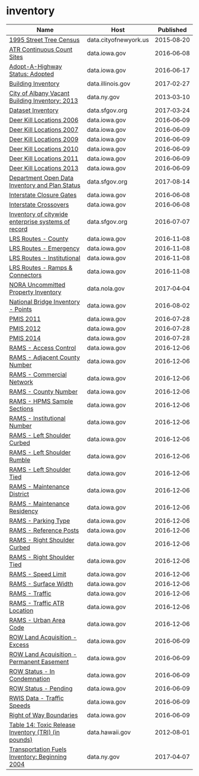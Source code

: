 # inventory

Name | Host | Published
---- | ---- | ---------
[1995 Street Tree Census](../datasets/kyad-zm4j.md) | data.cityofnewyork.us | 2015&#x2011;08&#x2011;20
[ATR Continuous Count Sites](../datasets/j7g2-w7xc.md) | data.iowa.gov | 2016&#x2011;06&#x2011;08
[Adopt-A-Highway Status: Adopted](../datasets/a7dy-242q.md) | data.iowa.gov | 2016&#x2011;06&#x2011;17
[Building Inventory](../datasets/utd5-tdr2.md) | data.illinois.gov | 2017&#x2011;02&#x2011;27
[City of Albany Vacant Building Inventory: 2013](../datasets/nv2j-hmda.md) | data.ny.gov | 2013&#x2011;03&#x2011;10
[Dataset Inventory](../datasets/y8fp-fbf5.md) | data.sfgov.org | 2017&#x2011;03&#x2011;24
[Deer Kill Locations 2006](../datasets/qu3k-zwp8.md) | data.iowa.gov | 2016&#x2011;06&#x2011;09
[Deer Kill Locations 2007](../datasets/i2pa-xk8y.md) | data.iowa.gov | 2016&#x2011;06&#x2011;09
[Deer Kill Locations 2009](../datasets/i6xa-cxa2.md) | data.iowa.gov | 2016&#x2011;06&#x2011;09
[Deer Kill Locations 2010](../datasets/xcu6-b2ty.md) | data.iowa.gov | 2016&#x2011;06&#x2011;09
[Deer Kill Locations 2011](../datasets/tffi-yvjr.md) | data.iowa.gov | 2016&#x2011;06&#x2011;09
[Deer Kill Locations 2013](../datasets/gjb9-cjen.md) | data.iowa.gov | 2016&#x2011;06&#x2011;09
[Department Open Data Inventory and Plan Status](../datasets/tzir-jbhj.md) | data.sfgov.org | 2017&#x2011;08&#x2011;14
[Interstate Closure Gates](../datasets/25x6-mtdd.md) | data.iowa.gov | 2016&#x2011;06&#x2011;08
[Interstate Crossovers](../datasets/u3nj-7s36.md) | data.iowa.gov | 2016&#x2011;06&#x2011;08
[Inventory of citywide enterprise systems of record](../datasets/ebux-gcnq.md) | data.sfgov.org | 2016&#x2011;07&#x2011;07
[LRS Routes - County](../datasets/mbr3-g4z3.md) | data.iowa.gov | 2016&#x2011;11&#x2011;08
[LRS Routes - Emergency](../datasets/gr4b-twgm.md) | data.iowa.gov | 2016&#x2011;11&#x2011;08
[LRS Routes - Institutional](../datasets/puz7-2jji.md) | data.iowa.gov | 2016&#x2011;11&#x2011;08
[LRS Routes - Ramps & Connectors](../datasets/tjiu-7wn5.md) | data.iowa.gov | 2016&#x2011;11&#x2011;08
[NORA Uncommitted Property Inventory](../datasets/5ktx-e9wc.md) | data.nola.gov | 2017&#x2011;04&#x2011;04
[National Bridge Inventory - Points](../datasets/idc9-ny42.md) | data.iowa.gov | 2016&#x2011;08&#x2011;02
[PMIS 2011](../datasets/uxte-8pwb.md) | data.iowa.gov | 2016&#x2011;07&#x2011;28
[PMIS 2012](../datasets/3kdi-g2dx.md) | data.iowa.gov | 2016&#x2011;07&#x2011;28
[PMIS 2014](../datasets/66kf-n2cf.md) | data.iowa.gov | 2016&#x2011;07&#x2011;28
[RAMS - Access Control](../datasets/9ehx-738h.md) | data.iowa.gov | 2016&#x2011;12&#x2011;06
[RAMS - Adjacent County Number](../datasets/c4m7-9ycm.md) | data.iowa.gov | 2016&#x2011;12&#x2011;06
[RAMS - Commercial Network](../datasets/8k78-g739.md) | data.iowa.gov | 2016&#x2011;12&#x2011;06
[RAMS - County Number](../datasets/qekk-46ub.md) | data.iowa.gov | 2016&#x2011;12&#x2011;06
[RAMS - HPMS Sample Sections](../datasets/csec-w5z4.md) | data.iowa.gov | 2016&#x2011;12&#x2011;06
[RAMS - Institutional Number](../datasets/mdc9-qh2x.md) | data.iowa.gov | 2016&#x2011;12&#x2011;06
[RAMS - Left Shoulder Curbed](../datasets/4hd4-c29b.md) | data.iowa.gov | 2016&#x2011;12&#x2011;06
[RAMS - Left Shoulder Rumble](../datasets/yba6-3ftt.md) | data.iowa.gov | 2016&#x2011;12&#x2011;06
[RAMS - Left Shoulder Tied](../datasets/bqgj-ke6w.md) | data.iowa.gov | 2016&#x2011;12&#x2011;06
[RAMS - Maintenance District](../datasets/tyzc-tyap.md) | data.iowa.gov | 2016&#x2011;12&#x2011;06
[RAMS - Maintenance Residency](../datasets/5fbb-kt2v.md) | data.iowa.gov | 2016&#x2011;12&#x2011;06
[RAMS - Parking Type](../datasets/6jbr-t2z7.md) | data.iowa.gov | 2016&#x2011;12&#x2011;06
[RAMS - Reference Posts](../datasets/vitm-v5aq.md) | data.iowa.gov | 2016&#x2011;12&#x2011;06
[RAMS - Right Shoulder Curbed](../datasets/rq8p-pukd.md) | data.iowa.gov | 2016&#x2011;12&#x2011;06
[RAMS - Right Shoulder Tied](../datasets/mmda-skkx.md) | data.iowa.gov | 2016&#x2011;12&#x2011;06
[RAMS - Speed Limit](../datasets/gvch-5jxi.md) | data.iowa.gov | 2016&#x2011;12&#x2011;06
[RAMS - Surface Width](../datasets/6h43-35jm.md) | data.iowa.gov | 2016&#x2011;12&#x2011;06
[RAMS - Traffic](../datasets/xn57-w4cv.md) | data.iowa.gov | 2016&#x2011;12&#x2011;06
[RAMS - Traffic ATR Location](../datasets/iben-kk8i.md) | data.iowa.gov | 2016&#x2011;12&#x2011;06
[RAMS - Urban Area Code](../datasets/8jn5-wpse.md) | data.iowa.gov | 2016&#x2011;12&#x2011;06
[ROW Land Acquisition - Excess](../datasets/i9ip-shje.md) | data.iowa.gov | 2016&#x2011;06&#x2011;09
[ROW Land Acquisition - Permanent Easement](../datasets/ajsz-rwr8.md) | data.iowa.gov | 2016&#x2011;06&#x2011;09
[ROW Status - In Condemnation](../datasets/ruws-a9cb.md) | data.iowa.gov | 2016&#x2011;06&#x2011;09
[ROW Status - Pending](../datasets/qmbe-jcrb.md) | data.iowa.gov | 2016&#x2011;06&#x2011;09
[RWIS Data - Traffic Speeds](../datasets/am2d-jc37.md) | data.iowa.gov | 2016&#x2011;06&#x2011;09
[Right of Way Boundaries](../datasets/gxay-aq2r.md) | data.iowa.gov | 2016&#x2011;06&#x2011;09
[Table 14: Toxic Release Inventory (TRI) (in pounds)](../datasets/jhq5-pd3u.md) | data.hawaii.gov | 2012&#x2011;08&#x2011;01
[Transportation Fuels Inventory: Beginning 2004](../datasets/7rev-x3j5.md) | data.ny.gov | 2017&#x2011;04&#x2011;07

